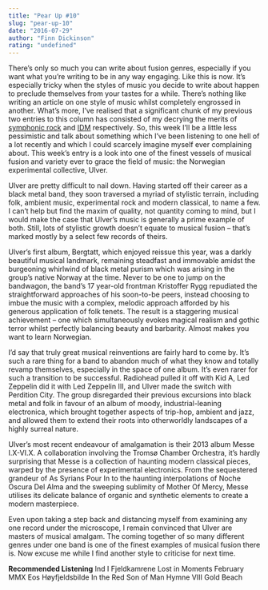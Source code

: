 ```yaml
---
title: "Pear Up #10"
slug: "pear-up-10"
date: "2016-07-29"
author: "Finn Dickinson"
rating: "undefined"
---
```


There’s only so much you can write about fusion genres, especially if you want what you’re writing to be in any way engaging. Like this is now. It’s especially tricky when the styles of music you decide to write about happen to preclude themselves from your tastes for a while. There’s nothing like writing an article on one style of music whilst completely engrossed in another. What’s more, I’ve realised that a significant chunk of my previous two entries to this column has consisted of my decrying the merits of [symphonic rock](http://pearshapedexeter.com/pear-up-8/) and [IDM](http://pearshapedexeter.com/pear-up-9/) respectively. So, this week I’ll be a little less pessimistic and talk about something which I’ve been listening to one hell of a lot recently and which I could scarcely imagine myself ever complaining about. This week’s entry is a look into one of the finest vessels of musical fusion and variety ever to grace the field of music: the Norwegian experimental collective, Ulver.

Ulver are pretty difficult to nail down. Having started off their career as a black metal band, they soon traversed a myriad of stylistic terrain, including folk, ambient music, experimental rock and modern classical, to name a few. I can’t help but find the maxim of quality, not quantity coming to mind, but I would make the case that Ulver’s music is generally a prime example of both. Still, lots of stylistic growth doesn’t equate to musical fusion – that’s marked mostly by a select few records of theirs.

Ulver’s first album, Bergtatt, which enjoyed reissue this year, was a darkly beautiful musical landmark, remaining steadfast and immovable amidst the burgeoning whirlwind of black metal purism which was arising in the group’s native Norway at the time. Never to be one to jump on the bandwagon, the band’s 17 year-old frontman Kristoffer Rygg repudiated the straightforward approaches of his soon-to-be peers, instead choosing to imbue the music with a complex, melodic approach afforded by his generous application of folk tenets. The result is a staggering musical achievement – one which simultaneously evokes magical realism and gothic terror whilst perfectly balancing beauty and barbarity. Almost makes you want to learn Norwegian.

I’d say that truly great musical reinventions are fairly hard to come by. It’s such a rare thing for a band to abandon much of what they know and totally revamp themselves, especially in the space of one album. It’s even rarer for such a transition to be successful. Radiohead pulled it off with Kid A, Led Zeppelin did it with Led Zeppelin III, and Ulver made the switch with Perdition City. The group disregarded their previous excursions into black metal and folk in favour of an album of moody, industrial-leaning electronica, which brought together aspects of trip-hop, ambient and jazz, and allowed them to extend their roots into otherworldly landscapes of a highly surreal nature.

Ulver’s most recent endeavour of amalgamation is their 2013 album Messe I.X-VI.X. A collaboration involving the Tromsø Chamber Orchestra, it’s hardly surprising that Messe is a collection of haunting modern classical pieces, warped by the presence of experimental electronics. From the sequestered grandeur of As Syrians Pour In to the haunting interpolations of Noche Oscura Del Alma and the sweeping sublimity of Mother Of Mercy, Messe utilises its delicate balance of organic and synthetic elements to create a modern masterpiece.

Even upon taking a step back and distancing myself from examining any one record under the microscope, I remain convinced that Ulver are masters of musical amalgam. The coming together of so many different genres under one band is one of the finest examples of musical fusion there is. Now excuse me while I find another style to criticise for next time.

**Recommended Listening** Ind I Fjeldkamrene Lost in Moments February MMX Eos Høyfjeldsbilde In the Red Son of Man Hymne VIII Gold Beach
